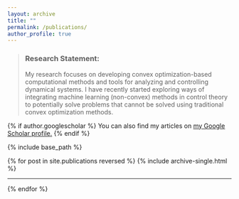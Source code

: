 ```yaml
---
layout: archive
title: ""
permalink: /publications/
author_profile: true
---
```


> ### Research Statement:
>
>My research focuses on developing convex optimization-based computational methods and tools for analyzing and controlling dynamical systems. I have recently started exploring ways of integrating machine learning (non-convex) methods in control theory to potentially solve problems that cannot be solved using traditional convex optimization methods. 
>

{% if author.googlescholar %}
  You can also find my articles on <u><a href="{{author.googlescholar}}">my Google Scholar profile</a>.</u>
{% endif %}

{% include base_path %}

{% for post in site.publications reversed %}
  {% include archive-single.html %}
  <hr style="text-align:left;margin-left:0;height:1px">
{% endfor %}

